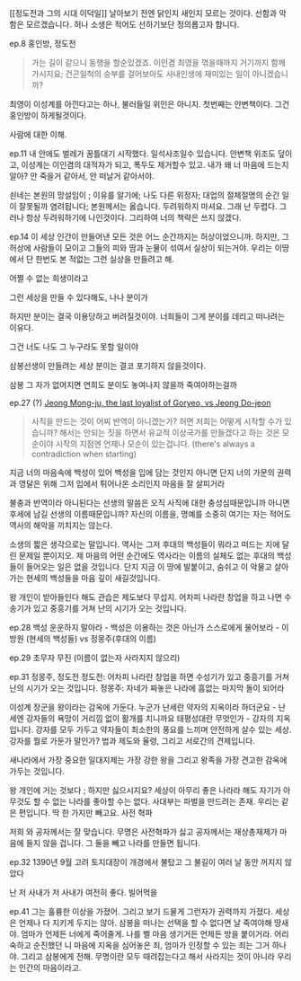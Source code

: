 [[정도전과 그의 시대 이덕일]]
날아보기 전엔 닭인지 새인지 모르는 것이다. 선함과 악함은 모르겠습니다. 허나 소생은 적어도 선하기보단 정의롭고자 합니다.

ep.8
홍인방, 정도전
> 가는 길이 같으니 동행을 할순있겠죠. 이인겸 최영을 꺾을때까지 거기까지 함께 가시지요; 건곤일척의 승부를 걸어보아도 사내인생에 재미있는 일이 아니겠습니까?


최영이 이성계를 아낀다고는 하나, 불러들일 위인은 아니지. 첫번째는 안변책이다. 그건 홍인방이 하게될것이다.

사람에 대한 이해.

ep.11
내 안에도 벌레가 꿈틀대기 시작했다. 
일석사조일수 있습니다. 
안변책 위조도 덮이고, 이성계는 이인겸의 대적자가 되고, 폭두도 제거할수 있고.
내가 왜 너 마음에 드는지 알아? 안 죽을거 같아서, 안 떠날거 같아서야.


쇤네는 본원의 망설임이 ; 이유를 알기에; 나도 다른 위정자; 대업의 절체절명의 순간 일이 잘못될까 염려됩니다; 본원께서는 옳습니다. 두려워하지 마셔요. 그래 난 두렵다. 그러나 항상 두려워하기에 나인것이다. 그리하여 너의 책략은 쓰지 않겠다.

ep.14
이 세상 인간이 만들어낸 모든 것은 어느 순간까지는 허상이었으니까. 하지만, 그 허상에 사람들이 모이고 그들의 피와 땀과 눈물이 섞여서 실상이 되는거야. 우리는 이땅에서 단 한번도 본 적없는 그런 실상을 만들려고 해.

어쩔 수 없는 희생이라고 

그런 세상을 만들 수 있다해도, 나나 분이가 

하지만 분이는 결국 이용당하고 버려질것이야. 너희들이 
그게 분이를 데리고 떠나려는 이유다.

그건 너도 나도 그 누구라도 못할 일이야

삼봉선생이 만들려는 세상 분이는 결코 포기하지 않을것이다.

삼봉 그 자가 없어지면 연희도 분이도 놓여나지 않을까 죽여야하는걸까

ep.27 (?)
[Jeong Mong-ju, the last loyalist of Goryeo, vs Jeong Do-jeon](https://www.youtube.com/watch?v=ruzlAWflmlM&ab_channel=SBSCatch)

> 사직을 만드는 것이 어찌 반역이 아니겠는가?
> 허면 저희는 어떻게 시작할 수가 있습니까?
> 해서는 안되는 짓을 하면서 유교적 이상국가를 만들겠다고 하는 것은 모순이야
> 시작의 지점엔 언제나 모순이 있는겁니다.  (there's always a contradiction when starting)


지금 너의 마음속에 백성이 있어 백성을 입에 담는 것인지 아니면 단지 너의 가문의 권력과 영달은 위해 그저 입에서 튀어나온 소리인지 마음을 잘 살피거라

불충과 반역이라 아니된다는 선생의 말씀은 오직 사직에 대한 충성심때문입니까 아니면 후세에 남길 선생의 이름때문입니까?
자신의 이름을, 명예를 소중히 여기는 자는 적어도 역사의 해악을 끼치지는 않는다. 

소생의 짧은 생각으로는 말입니다. 역사는 그저 후대의 백성들이 뭐라고 떠드는 지에 달린 문제일 뿐이지오. 제 마음의 어떤 순간에도 역사라는 이름의 실체도 없는 후대의 백성들이 들어오는 일은 없을 것입니다. 단지 지금 이 땅에 발붙이고, 숨쉬고 이 악물고 살아가는 현세의 백성들을 마음 깊이 새길것입니다.

왕 개인이 받아들인다 해도 관습은 제도보다 무섭지.
어차피 나라란 창업을 하고 나면 수송기가 있고 중흥기를 거쳐 난의 시기가 오는 것입니다.

ep.28
백성 운운하지 말아라 - 백성은 이용하는 것은 아닌가 스스로에게 물어보라 - 이방원 (현세의 백성들) vs 정몽주(후대의 이름)

ep.29
초무자 무진 (이름이 없는자 사라지지 않으리)

ep.31
정몽주, 정도전
정도전: 어차피 나라란 창업을 하면 수성기가 있고 중흥기를 거쳐 난의 시기가 오는 것입니다. 
정몽주: 자네가 짜놓은 나라에 흠없는 마지막 돌이 되어라

이성계 장군을 왕이라는 감옥에 가둔다. 
누군가 난세란 약자의 지옥이라 하더군요 - 난세엔 강자들의 욕망이 거리낌 없이 활개를 치니까요
태평성대란 무엇인가 - 강자의 지옥입니다. 강자를 모두 가두고 약자들이 최소한의 풍요를 느끼며 안전하게 살수 있는 세상. 강자를 뭘로 가둔가 말인가? 법과 제도와 율령, 그리고 서로간의 견제입니다. 

새나라에서 가장 중요한 일대지제는 가장 강한 왕을 그리고 왕족을 가장 견고한 감옥에 가두는 것입니다.

왕 개인에 거는 것보다 ; 하지만 싫으시지요? 세상이 아무리 좋은 나라라 해도 자기가 아무것도 할 수 없는 나라를 좋아할 수는 없다. 사대부는 파벌을 만드려는 존재.
우리는 같은 편입니다. 딱 한 가지만 빼고요. 사전 혁파

저희 와 공자께서는 잘 맞습니다. 무명은 사전혁파가 싫고  공자께서는 재상총재제가 마음에 들지 않을 겁니다. 그 둘을 빼고 나라를 만들면 됩니다.

ep.32
1390년 9월 고려 토지대장이 개경에서 불탔고 그 불길이 여러 날 동안 꺼지지 않았다

난 저 사내가 저 사내가 여전히 좋다. 빌어먹을

ep.41
그는 훌륭한 이상을 가졌어. 그리고 보기 드물게 그런자가 권력까지 가졌다. 
세상은 언제나 다 지키게 두지는 않아. 삼봉을 떠나는 선택을 할 수 없다면 날 죽여야해 땅새야. 
 엄마가 언제든 너에게 죽어줄게. 나를 벨 마음 생기거든 언제든 방을 붙이거라. 어리숙하고 순진했던 니 마음에 지옥을 심어놓은 죄, 엄마가 인정할 수 있는 죄는 그거 하나야. 
그리고 삼봉에게 전해. 무명이란 모두 때려잡는다고 해서 사라지는 것이 아니라 우리는 인간의 마음이라고. 